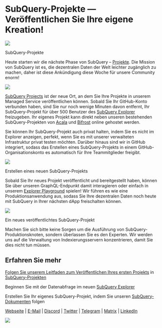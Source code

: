 # SubQuery-Projekte — Veröffentlichen Sie Ihre eigene Kreation!

![](https://miro.medium.com/max/1400/0*Jhkt10DyMiptFocJ)

SubQuery-Projekte

Heute starten wir die nächste Phase von SubQuery – [Projekte](https://project.subquery.network). Die Mission von SubQuery ist es, die dezentralen Daten der Welt leichter zugänglich zu machen, daher ist diese Ankündigung diese Woche für unsere Community enorm!



![](https://miro.medium.com/max/464/0*FTsLOuy0A4cWEwcp)

[SubQuery Projects](https://project.subquery.network) ist der neue Ort, an dem Sie Ihre Projekte in unserem Managed Service veröffentlichen können. Sobald Sie Ihr GitHub-Konto verbunden haben, sind Sie nur noch wenige Minuten davon entfernt, Ihr SubQuery-Projekt für über 500 Benutzer des [SubQuery Explorer](https://explorer.subquery.network/) freizugeben. Ihr eigenes Projekt kann direkt neben unseren bestehenden SubQuery-Projekten von [Acala](https://explorer.subquery.network/subquery/OnFinality-io/acala-subql) und [Bifrost](https://explorer.subquery.network/subquery/bifrost-finance/subql) online gehostet werden.

Sie können Ihr SubQuery-Projekt auch privat halten, indem Sie es nicht im Explorer anzeigen, perfekt, wenn Sie es mit unserer verwalteten Infrastruktur privat testen möchten. Darüber hinaus sind wir in GitHub integriert, sodass das Erstellen eines SubQuery-Projekts in einem GitHub-Organisationskonto es automatisch für Ihre Teammitglieder freigibt.



![](https://miro.medium.com/max/1400/1*IupCbHA6aaal26sYbK-Hbw.png)

Erstellen eines neuen SubQuery-Projekts

Sobald Sie Ihr neues Projekt veröffentlicht und bereitgestellt haben, können Sie über unseren GraphQL-Endpunkt damit interagieren oder einfach in unserem [Explorer Playground](https://explorer.subquery.network/) spielen! Wir führen es wie eine Produktionsanwendung aus, sodass Sie Ihre dezentralen Daten noch heute mit SubQuery in Ihrer nächsten dApp freischalten können.



![](https://miro.medium.com/max/1400/1*Re6uHuy05UzWttfWQBM6hg.png)

Ein neues veröffentlichtes SubQuery-Projekt

Machen Sie sich bitte keine Sorgen um die Ausführung von SubQuery-Produktionsknoten, sondern überlassen Sie es den Experten. Wir werden uns auf die Verwaltung von Indexierungsservern konzentrieren, damit Sie dies nicht tun müssen.

## Erfahren Sie mehr

[Folgen Sie unserem Leitfaden zum Veröffentlichen Ihres ersten Projekts](https://doc.subquery.network/publish/publish.html) in [SubQuery-Projekten](https://project.subquery.network)

Beginnen Sie mit der Datenabfrage im neuen [SubQuery Explorer](https://explorer.subquery.network/)

Erstellen Sie Ihr eigenes SubQuery-Projekt, indem Sie unseren [SubQuery-Dokumenten](https://doc.subquery.network/) folgen

[Webseite](https://subquery.network/) | [E-Mail](mailto:hello@subquery.network) | [Discord](https://discord.com/invite/78zg8aBSMG) | [Twitter](https://twitter.com/subquerynetwork) | [Telegram](https://t.me/subquerynetwork) | [Matrix](https://matrix.to/#/#subquery:matrix.org) | [LinkedIn](https://www.linkedin.com/company/subquery)

![](https://miro.medium.com/max/1400/0*4Yetj66AO5gHV2rt)